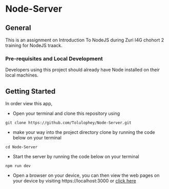# Node-Server
## General
This is an assignment on Introduction To NodeJS during Zuri I4G chohort 2 training for NodeJS traack.

### Pre-requisites and Local Development 
Developers using this project should already have Node installed on their local machines.

## Getting Started
In order view this app, 
- Open your terminal and clone this repository using
```
git clone https://github.com/Tolulophey/Node-Server.git
```
- make your way into the project directory clone by running the code below on your terminal
```
cd Node-Server
```
- Start the server by running the code below on your terminal
```
npm run dev
```
- Open a browser on your device, you can then view the web pages on your device by visiting https://localhost:3000 or [click here](https://localhost:3000)
